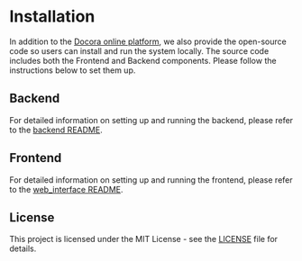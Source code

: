 # Installation
In addition to the [Docora online platform](https://www.jaist.ac.jp/is/labs/nguyen-lab/systems/docora), we also provide the open-source code so users can install and run the system locally. The source code includes both the Frontend and Backend components. Please follow the instructions below to set them up. 

## Backend

For detailed information on setting up and running the backend, please refer to the [backend README](https://github.com/truongdo619/Docora/blob/main/backend/README.md).

## Frontend

For detailed information on setting up and running the frontend, please refer to the [web_interface README](https://github.com/truongdo619/Docora/blob/main/web_interface/README.md).


## License

This project is licensed under the MIT License - see the [LICENSE](https://github.com/truongdo619/Docora/blob/main/LICENSE) file for details.